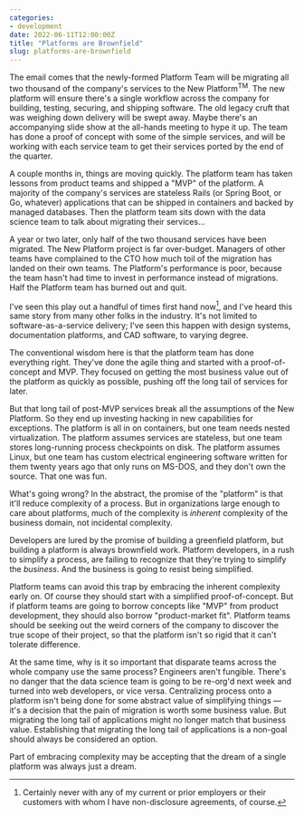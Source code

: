 ```yaml
---
categories:
- development
date: 2022-06-11T12:00:00Z
title: "Platforms are Brownfield"
slug: platforms-are-brownfield
---
```


The email comes that the newly-formed Platform Team will be migrating
all two thousand of the company's services to the New
Platform<sup>TM</sup>. The new platform will ensure there's a single
workflow across the company for building, testing, securing, and
shipping software. The old legacy cruft that was weighing down
delivery will be swept away. Maybe there's an accompanying slide show
at the all-hands meeting to hype it up. The team has done a proof of
concept with some of the simple services, and will be working with
each service team to get their services ported by the end of the
quarter.

A couple months in, things are moving quickly. The platform team has
taken lessons from product teams and shipped a "MVP" of the
platform. A majority of the company's services are stateless Rails (or
Spring Boot, or Go, whatever) applications that can be shipped in
containers and backed by managed databases. Then the platform team
sits down with the data science team to talk about migrating their
services...

A year or two later, only half of the two thousand services have been
migrated. The New Platform project is far over-budget. Managers of
other teams have complained to the CTO how much toil of the migration
has landed on their own teams. The Platform's performance is poor,
because the team hasn't had time to invest in performance instead of
migrations. Half the Platform team has burned out and quit.

I've seen this play out a handful of times first hand now[^1], and I've
heard this same story from many other folks in the industry. It's not
limited to software-as-a-service delivery; I've seen this happen with
design systems, documentation platforms, and CAD software, to varying
degree.

The conventional wisdom here is that the platform team has done
everything right. They've done the agile thing and started with a
proof-of-concept and MVP. They focused on getting the most business
value out of the platform as quickly as possible, pushing off the long
tail of services for later.

But that long tail of post-MVP services break all the assumptions of
the New Platform. So they end up investing hacking in new capabilities
for exceptions. The platform is all in on containers, but one team
needs nested virtualization. The platform assumes services are
stateless, but one team stores long-running process checkpoints on
disk. The platform assumes Linux, but one team has custom electrical
engineering software written for them twenty years ago that only runs
on MS-DOS, and they don't own the source. That one was fun.

What's going wrong? In the abstract, the promise of the "platform" is
that it'll reduce complexity of a process. But in organizations large
enough to care about platforms, much of the complexity is _inherent_
complexity of the business domain, not incidental complexity.

Developers are lured by the promise of building a greenfield platform,
but building a platform is always brownfield work. Platform
developers, in a rush to simplify a process, are failing to recognize
that they're trying to simplify the _business_. And the business is
going to resist being simplified.

Platform teams can avoid this trap by embracing the inherent
complexity early on. Of course they should start with a simplified
proof-of-concept. But if platform teams are going to borrow concepts
like "MVP" from product development, they should also borrow
"product-market fit". Platform teams should be seeking out the weird
corners of the company to discover the true scope of their project, so
that the platform isn't so rigid that it can't tolerate difference.

At the same time, why is it so important that disparate teams across
the whole company use the same process?  Engineers aren't
fungible. There's no danger that the data science team is going to be
re-org'd next week and turned into web developers, or vice
versa. Centralizing process onto a platform isn't being done for some
abstract value of simplifying things &mdash; it's a decision that the
pain of migration is worth some business value. But migrating the long
tail of applications might no longer match that business
value. Establishing that migrating the long tail of applications is a
non-goal should always be considered an option.

Part of embracing complexity may be accepting that the dream of a
single platform was always just a dream.


[^1]: Certainly never with any of my current or prior employers or
    their customers with whom I have non-disclosure agreements, of
    course.
